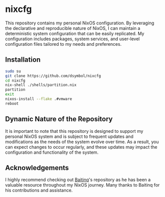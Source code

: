 # nixcfg

This repository contains my personal NixOS configuration. By leveraging the declarative and reproducible nature of NixOS, I can maintain a deterministic system configuration that can be easily replicated. My configuration includes packages, system services, and user-level configuration files tailored to my needs and preferences.

## Installation

```bash
sudo su
git clone https://github.com/dsymbol/nixcfg
cd nixcfg
nix-shell ./shells/partition.nix
partition
exit
nixos-install --flake .#vmware
reboot
```

## Dynamic Nature of the Repository

It is important to note that this repository is designed to support my personal NixOS system and is subject to frequent updates and modifications as the needs of the system evolve over time. As a result, you can expect changes to occur regularly, and these updates may impact the configuration and functionality of the system.

## Acknowledgements

I highly recommend checking out [Baitinq](https://github.com/Baitinq/nixos-config)'s repository as he has been a valuable resource throughout my NixOS journey. Many thanks to Baitinq for his contributions and assistance.
